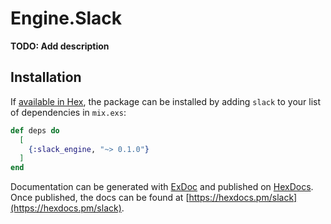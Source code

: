 # Engine.Slack

**TODO: Add description**

## Installation

If [available in Hex](https://hex.pm/docs/publish), the package can be installed
by adding `slack` to your list of dependencies in `mix.exs`:

```elixir
def deps do
  [
    {:slack_engine, "~> 0.1.0"}
  ]
end
```

Documentation can be generated with [ExDoc](https://github.com/elixir-lang/ex_doc)
and published on [HexDocs](https://hexdocs.pm). Once published, the docs can
be found at [https://hexdocs.pm/slack](https://hexdocs.pm/slack).

